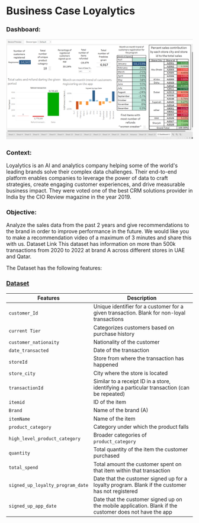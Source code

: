 # Business Case Loyalytics

### Dashboard:

![alt text](image.png)

### Context:
Loyalytics is an AI and analytics company helping some of the world's leading brands solve their complex data challenges. Their end-to-end platform enables companies to leverage the power of data to craft strategies, create engaging customer experiences, and drive measurable business impact. They were voted one of the best CRM solutions provider in India by the CIO Review magazine in the year 2019. 

### Objective:
Analyze the sales data from the past 2 years and give recommendations to the brand in order to improve performance in the future. We would like you to make a recommendation video of a maximum of 3 minutes and share this with us. 
Dataset Link This dataset has information on more than 500k transactions from 2020 to 2022 at brand A across different stores in UAE and Qatar. 

The Dataset has the following features:

### [Dataset](https://github.com/AbhinavTalmale/Business-Case-Loyalytics/tree/main/Dataset)

| Features                       | Description                                                                                                 |
|--------------------------------|-------------------------------------------------------------------------------------------------------------|
| `customer_Id`                  | Unique identifier for a customer for a given transaction. Blank for non-loyal transactions                   |
| `current Tier`                 | Categorizes customers based on purchase history                                                             |
| `customer_nationaity`          | Nationality of the customer                                                                                 |
| `date_transacted`              | Date of the transaction                                                                                     |
| `storeId`                      | Store from where the transaction has happened                                                               |
| `store_city`                   | City where the store is located                                                                             |
| `transactionId`                | Similar to a receipt ID in a store, identifying a particular transaction (can be repeated)                  |
| `itemid`                       | ID of the item                                                                                              |
| `Brand`                        | Name of the brand (A)                                                                                       |
| `itemName`                     | Name of the item                                                                                            |
| `product_category`             | Category under which the product falls                                                                      |
| `high_level_product_category`  | Broader categories of `product_category`                                                                    |
| `quantity`                     | Total quantity of the item the customer purchased                                                           |
| `total_spend`                  | Total amount the customer spent on that item within that transaction                                        |
| `signed_up_loyalty_program_date` | Date that the customer signed up for a loyalty program. Blank if the customer has not registered             |
| `signed_up_app_date`           | Date that the customer signed up on the mobile application. Blank if the customer does not have the app     |

